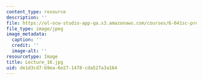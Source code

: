```yaml
---
content_type: resource
description: ''
file: https://ol-ocw-studio-app-qa.s3.amazonaws.com/courses/6-041sc-probabilistic-systems-analysis-and-applied-probability-fall-2013/de1d3cd7b9ea6e271478cda527a3a164_Lecture_16.jpg
file_type: image/jpeg
image_metadata:
  caption: ''
  credit: ''
  image-alt: ''
resourcetype: Image
title: Lecture_16.jpg
uid: de1d3cd7-b9ea-6e27-1478-cda527a3a164
---
```

